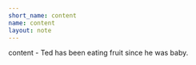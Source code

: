 ```yaml
---
short_name: content
name: content
layout: note
---
```

content - Ted has been eating fruit since he was baby.

